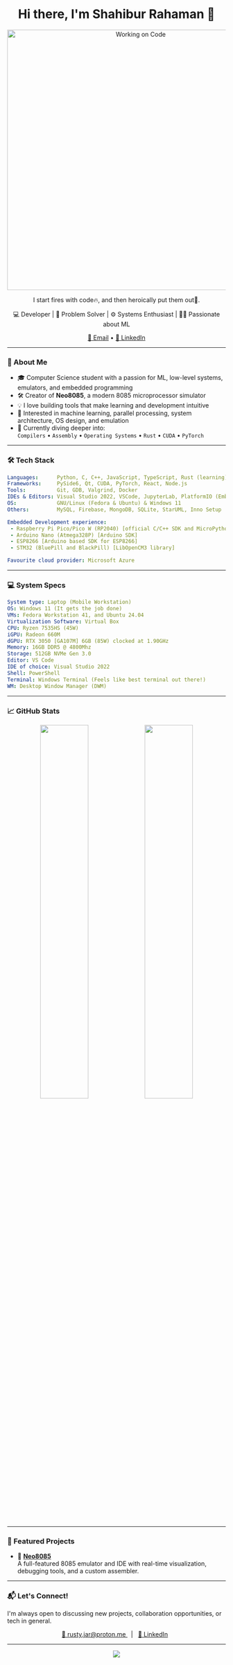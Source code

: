 <!-- Profile README for GitHub -->

<h1 align="center">Hi there, I'm Shahibur Rahaman 👋</h1>

<p align="center">
  <img src="https://media4.giphy.com/media/v1.Y2lkPTc5MGI3NjExM3ppdTRmMm5hMTljbngyeXY0a3g2d2E2dmZsenh1OW1jZW9hMjN3NiZlcD12MV9pbnRlcm5hbF9naWZfYnlfaWQmY3Q9Zw/13HgwGsXF0aiGY/giphy.gif" alt="Working on Code" width="600"/>
</p>

<p align="center">
  I start fires with code🔥, and then heroically put them out🧯.
</P>

<p align="center">
  💻 Developer | 🧐 Problem Solver | ⚙️ Systems Enthusiast | 🤖🧠 Passionate about ML
</p>

<p align="center">
  <a href="mailto:rusty.jar@proton.me">📧 Email</a> •
  <a href="https://www.linkedin.com/in/shahibur-r-18b678355/" target="_blank">🔗 LinkedIn</a>
</p>

---

### 🚀 About Me

- 🎓 Computer Science student with a passion for ML, low-level systems, emulators, and embedded programming  
- 🛠️ Creator of **Neo8085**, a modern 8085 microprocessor simulator  
- 💡 I love building tools that make learning and development intuitive  
- 🤖 Interested in machine learning, parallel processing, system architecture, OS design, and emulation  
- 🌱 Currently diving deeper into:  
  `Compilers` • `Assembly` • `Operating Systems` • `Rust` • `CUDA` • `PyTorch`

---

### 🛠️ Tech Stack

```yaml
Languages:      Python, C, C++, JavaScript, TypeScript, Rust (learning)
Frameworks:     PySide6, Qt, CUDA, PyTorch, React, Node.js
Tools:          Git, GDB, Valgrind, Docker
IDEs & Editors: Visual Studio 2022, VSCode, JupyterLab, PlatformIO (Embedded Development)
OS:             GNU/Linux (Fedora & Ubuntu) & Windows 11
Others:         MySQL, Firebase, MongoDB, SQLite, StarUML, Inno Setup

Embedded Development experience: 
 - Raspberry Pi Pico/Pico W (RP2040) [official C/C++ SDK and MicroPython]
 - Arduino Nano (Atmega328P) [Arduino SDK]
 - ESP8266 [Arduino based SDK for ESP8266]
 - STM32 (BluePill and BlackPill) [LibOpenCM3 library]

Favourite cloud provider: Microsoft Azure
```

---

### 💻 System Specs

```yaml
System type: Laptop (Mobile Workstation)
OS: Windows 11 (It gets the job done)
VMs: Fedora Workstation 41, and Ubuntu 24.04
Virtualization Software: Virtual Box
CPU: Ryzen 7535HS (45W)
iGPU: Radeon 660M
dGPU: RTX 3050 [GA107M] 6GB (85W) clocked at 1.90GHz
Memory: 16GB DDR5 @ 4800Mhz
Storage: 512GB NVMe Gen 3.0
Editor: VS Code
IDE of choice: Visual Studio 2022
Shell: PowerShell
Terminal: Windows Terminal (Feels like best terminal out there!)
WM: Desktop Window Manager (DWM)
```

---

### 📈 GitHub Stats

<p align="center">
  <img src="https://github-readme-stats.vercel.app/api?username=rusty-jar&show_icons=true&theme=github_dark" width="47%" />
  <img src="https://github-readme-streak-stats.herokuapp.com/?user=rusty-jar&theme=github-dark&hide_border=true" width="47%" />
</p>

---

### 🌟 Featured Projects

- 🔧 [**Neo8085**](https://github.com/rusty-jar/Neo8085)  
  A full-featured 8085 emulator and IDE with real-time visualization, debugging tools, and a custom assembler.

---

### 📬 Let's Connect!

I'm always open to discussing new projects, collaboration opportunities, or tech in general.

<p align="center">
  <a href="mailto:rusty.jar@proton.me">📧 rusty.jar@proton.me </a> &nbsp; | &nbsp;
  <a href="https://www.linkedin.com/in/shahibur-r-18b678355/">🔗 LinkedIn</a> &nbsp;
</p>

---

<p align="center">
  <img src="https://capsule-render.vercel.app/api?type=waving&height=300&color=gradient&text=Born%20to%20write%20code,%20destined%20to%20debug%20disasters.&fontSize=36"/>
</p>
